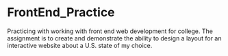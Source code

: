 # FrontEnd_Practice
Practicing with working with front end web development for college. The assignment is to create and demonstrate the ability to design a layout for an interactive website about a U.S. state of my choice. 
